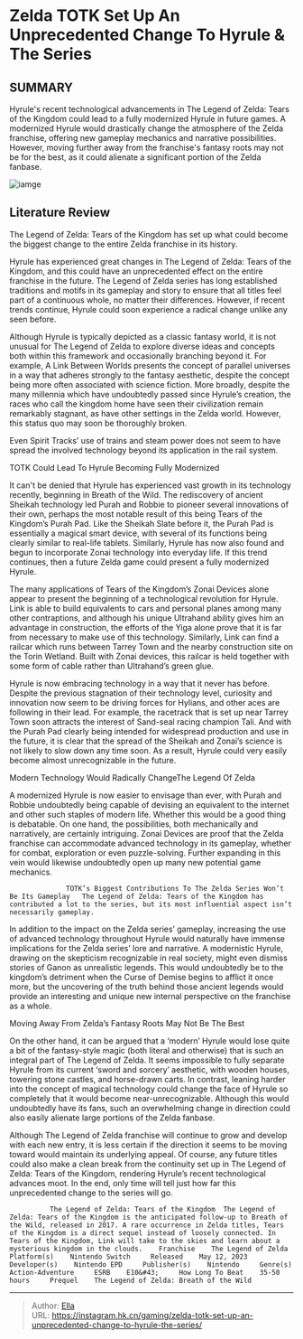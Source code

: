 # Zelda TOTK Set Up An Unprecedented Change To Hyrule &amp; The Series


## SUMMARY 



  Hyrule&#39;s recent technological advancements in The Legend of Zelda: Tears of the Kingdom could lead to a fully modernized Hyrule in future games.   A modernized Hyrule would drastically change the atmosphere of the Zelda franchise, offering new gameplay mechanics and narrative possibilities.   However, moving further away from the franchise&#39;s fantasy roots may not be for the best, as it could alienate a significant portion of the Zelda fanbase.  

![iamge](https://static1.srcdn.com/wordpress/wp-content/uploads/2023/12/zelda-totk-key-art-robbie-pose.jpg)

## Literature Review

The Legend of Zelda: Tears of the Kingdom has set up what could become the biggest change to the entire Zelda franchise in its history.




Hyrule has experienced great changes in The Legend of Zelda: Tears of the Kingdom, and this could have an unprecedented effect on the entire franchise in the future. The Legend of Zelda series has long established traditions and motifs in its gameplay and story to ensure that all titles feel part of a continuous whole, no matter their differences. However, if recent trends continue, Hyrule could soon experience a radical change unlike any seen before.




Although Hyrule is typically depicted as a classic fantasy world, it is not unusual for The Legend of Zelda to explore diverse ideas and concepts both within this framework and occasionally branching beyond it. For example, A Link Between Worlds presents the concept of parallel universes in a way that adheres strongly to the fantasy aesthetic, despite the concept being more often associated with science fiction. More broadly, despite the many millennia which have undoubtedly passed since Hyrule’s creation, the races who call the kingdom home have seen their civilization remain remarkably stagnant, as have other settings in the Zelda world. However, this status quo may soon be thoroughly broken.



Even Spirit Tracks’ use of trains and steam power does not seem to have spread the involved technology beyond its application in the rail system.





 TOTK Could Lead To Hyrule Becoming Fully Modernized 
          




It can&#39;t be denied that Hyrule has experienced vast growth in its technology recently, beginning in Breath of the Wild. The rediscovery of ancient Sheikah technology led Purah and Robbie to pioneer several innovations of their own, perhaps the most notable result of this being Tears of the Kingdom’s Purah Pad. Like the Sheikah Slate before it, the Purah Pad is essentially a magical smart device, with several of its functions being clearly similar to real-life tablets. Similarly, Hyrule has now also found and begun to incorporate Zonai technology into everyday life. If this trend continues, then a future Zelda game could present a fully modernized Hyrule.

The many applications of Tears of the Kingdom’s Zonai Devices alone appear to present the beginning of a technological revolution for Hyrule. Link is able to build equivalents to cars and personal planes among many other contraptions, and although his unique Ultrahand ability gives him an advantage in construction, the efforts of the Yiga alone prove that it is far from necessary to make use of this technology. Similarly, Link can find a railcar which runs between Tarrey Town and the nearby construction site on the Torin Wetland. Built with Zonai devices, this railcar is held together with some form of cable rather than Ultrahand’s green glue.




Hyrule is now embracing technology in a way that it never has before. Despite the previous stagnation of their technology level, curiosity and innovation now seem to be driving forces for Hylians, and other aces are following in their lead. For example, the racetrack that is set up near Tarrey Town soon attracts the interest of Sand-seal racing champion Tali. And with the Purah Pad clearly being intended for widespread production and use in the future, it is clear that the spread of the Sheikah and Zonai’s science is not likely to slow down any time soon. As a result, Hyrule could very easily become almost unrecognizable in the future.



 Modern Technology Would Radically ChangeThe Legend Of Zelda 
          

A modernized Hyrule is now easier to envisage than ever, with Purah and Robbie undoubtedly being capable of devising an equivalent to the internet and other such staples of modern life. Whether this would be a good thing is debatable. On one hand, the possibilities, both mechanically and narratively, are certainly intriguing. Zonai Devices are proof that the Zelda franchise can accommodate advanced technology in its gameplay, whether for combat, exploration or even puzzle-solving. Further expanding in this vein would likewise undoubtedly open up many new potential game mechanics.




                  TOTK’s Biggest Contributions To The Zelda Series Won’t Be Its Gameplay   The Legend of Zelda: Tears of the Kingdom has contributed a lot to the series, but its most influential aspect isn’t necessarily gameplay.   

In addition to the impact on the Zelda series’ gameplay, increasing the use of advanced technology throughout Hyrule would naturally have immense implications for the Zelda series’ lore and narrative. A modernistic Hyrule, drawing on the skepticism recognizable in real society, might even dismiss stories of Ganon as unrealistic legends. This would undoubtedly be to the kingdom’s detriment when the Curse of Demise begins to afflict it once more, but the uncovering of the truth behind those ancient legends would provide an interesting and unique new internal perspective on the franchise as a whole.



 Moving Away From Zelda’s Fantasy Roots May Not Be The Best 
         




On the other hand, it can be argued that a ‘modern’ Hyrule would lose quite a bit of the fantasy-style magic (both literal and otherwise) that is such an integral part of The Legend of Zelda. It seems impossible to fully separate Hyrule from its current ‘sword and sorcery’ aesthetic, with wooden houses, towering stone castles, and horse-drawn carts. In contrast, leaning harder into the concept of magical technology could change the face of Hyrule so completely that it would become near-unrecognizable. Although this would undoubtedly have its fans, such an overwhelming change in direction could also easily alienate large portions of the Zelda fanbase.

Although The Legend of Zelda franchise will continue to grow and develop with each new entry, it is less certain if the direction it seems to be moving toward would maintain its underlying appeal. Of course, any future titles could also make a clean break from the continuity set up in The Legend of Zelda: Tears of the Kingdom, rendering Hyrule’s recent technological advances moot. In the end, only time will tell just how far this unprecedented change to the series will go.




              The Legend of Zelda: Tears of the Kingdom  The Legend of Zelda: Tears of the Kingdom is the anticipated follow-up to Breath of the Wild, released in 2017. A rare occurrence in Zelda titles, Tears of the Kingdom is a direct sequel instead of loosely connected. In Tears of the Kingdom, Link will take to the skies and learn about a mysterious kingdom in the clouds.    Franchise    The Legend of Zelda     Platform(s)    Nintendo Switch     Released    May 12, 2023     Developer(s)    Nintendo EPD     Publisher(s)    Nintendo     Genre(s)    Action-Adventure     ESRB    E10&#43;     How Long To Beat    35-50 hours     Prequel    The Legend of Zelda: Breath of the Wild      


---

> Author: [Ella](https://instagram.hk.cn/)  
> URL: https://instagram.hk.cn/gaming/zelda-totk-set-up-an-unprecedented-change-to-hyrule-the-series/  

